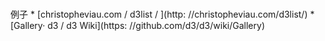 #
例子
    *
    [christopheviau.com / d3list / ](http: //christopheviau.com/d3list/)
        *
        [Gallery· d3 / d3 Wiki](https: //github.com/d3/d3/wiki/Gallery)